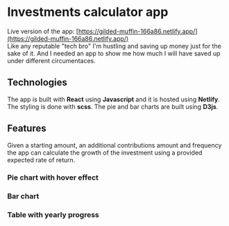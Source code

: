 # Investments calculator app
Live version of the app: [https://gilded-muffin-166a86.netlify.app/](https://gilded-muffin-166a86.netlify.app/)  
Like any reputable "tech bro" I'm hustling and saving up money just for the sake of it. And I needed an app to show me how much I will have saved up under different circumentaces. 

## Technologies
The app is built with **React** using **Javascript** and it is hosted using **Netlify**. The styling is done with **scss**. The pie and bar charts are built using **D3js**.

## Features
Given a starting amount, an additional contributions amount and frequency the app can calculate the growth of the investment using a provided expected rate of return.  
### Pie chart with hover effect

### Bar chart

### Table with yearly progress

